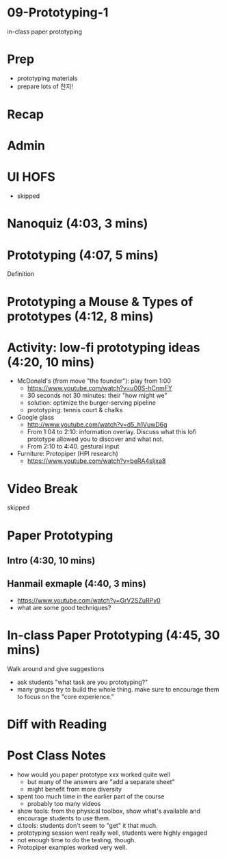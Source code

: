 # 09-Prototyping-1

in-class paper prototyping

# Prep
- prototyping materials
- prepare lots of 전지!

# Recap


# Admin

# UI HOFS
- skipped

# Nanoquiz (4:03, 3 mins)


# Prototyping (4:07, 5 mins)
Definition

# Prototyping a Mouse & Types of prototypes (4:12, 8 mins)


# Activity: low-fi prototyping ideas (4:20, 10 mins)

- McDonald's (from move "the founder"): play from 1:00
	- https://www.youtube.com/watch?v=u00S-hCnmFY
	- 30 seconds not 30 minutes: their "how might we"
	- solution: optimize the burger-serving pipeline
	- prototyping: tennis court & chalks
- Google glass
	- http://www.youtube.com/watch?v=d5_h1VuwD6g
	- From 1:04 to 2:10: information overlay.  Discuss what this lofi prototype allowed you to discover and what not.
	- From 2:10 to 4:40.  gestural input
- Furniture: Protopiper (HPI research) 
	- https://www.youtube.com/watch?v=beRA4sIjxa8

# Video Break
skipped


# Paper Prototyping

## Intro (4:30, 10 mins)

## Hanmail exmaple (4:40, 3 mins)

- https://www.youtube.com/watch?v=GrV2SZuRPv0
- what are some good techniques?

# In-class Paper Prototyping (4:45, 30 mins)
Walk around and give suggestions
- ask students "what task are you prototyping?"
- many groups try to build the whole thing. make sure to encourage them to focus on the "core experience."


# Diff with Reading


# Post Class Notes
- how would you paper prototype xxx worked quite well
	- but many of the answers are "add a separate sheet"
	- might benefit from more diversity
- spent too much time in the earlier part of the course
	- probably too many videos
- show tools: from the physical toolbox, show what's available and encourage students to use them.
- d.tools: students don't seem to "get" it that much.
- prototyping session went really well, students were highly engaged
- not enough time to do the testing, though.
- Protopiper examples worked very well.



